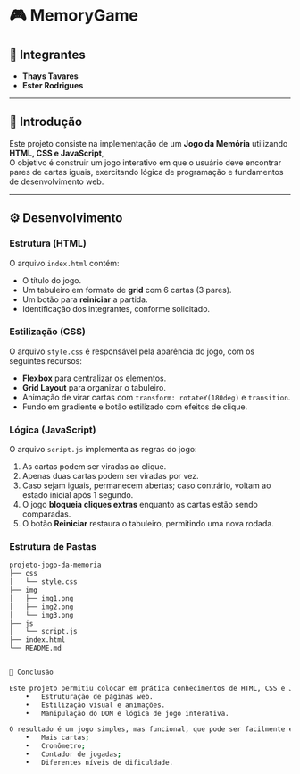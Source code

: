 # 🎮 MemoryGame

## 👥 Integrantes  
- **Thays Tavares**  
- **Ester Rodrigues**  

---

## 📖 Introdução  
Este projeto consiste na implementação de um **Jogo da Memória** utilizando **HTML, CSS e JavaScript**,  
O objetivo é construir um jogo interativo em que o usuário deve encontrar pares de cartas iguais, exercitando lógica de programação e fundamentos de desenvolvimento web.  

---

## ⚙️ Desenvolvimento  

### Estrutura (HTML)  
O arquivo `index.html` contém:  
- O título do jogo.  
- Um tabuleiro em formato de **grid** com 6 cartas (3 pares).  
- Um botão para **reiniciar** a partida.  
- Identificação dos integrantes, conforme solicitado.  

### Estilização (CSS)  
O arquivo `style.css` é responsável pela aparência do jogo, com os seguintes recursos:  
- **Flexbox** para centralizar os elementos.  
- **Grid Layout** para organizar o tabuleiro.  
- Animação de virar cartas com `transform: rotateY(180deg)` e `transition`.  
- Fundo em gradiente e botão estilizado com efeitos de clique.  

### Lógica (JavaScript)  
O arquivo `script.js` implementa as regras do jogo:  
1. As cartas podem ser viradas ao clique.  
2. Apenas duas cartas podem ser viradas por vez.  
3. Caso sejam iguais, permanecem abertas; caso contrário, voltam ao estado inicial após 1 segundo.  
4. O jogo **bloqueia cliques extras** enquanto as cartas estão sendo comparadas.  
5. O botão **Reiniciar** restaura o tabuleiro, permitindo uma nova rodada.  

### Estrutura de Pastas  

```bash
projeto-jogo-da-memoria
├── css
│   └── style.css
├── img
│   ├── img1.png
│   ├── img2.png
│   └── img3.png
├── js
│   └── script.js
├── index.html
└── README.md


📌 Conclusão

Este projeto permitiu colocar em prática conhecimentos de HTML, CSS e JavaScript, trabalhando com:
	•	Estruturação de páginas web.
	•	Estilização visual e animações.
	•	Manipulação do DOM e lógica de jogo interativa.

O resultado é um jogo simples, mas funcional, que pode ser facilmente expandido com novas funcionalidades como:
	•	Mais cartas;
	•	Cronômetro;
	•	Contador de jogadas;
	•	Diferentes níveis de dificuldade.